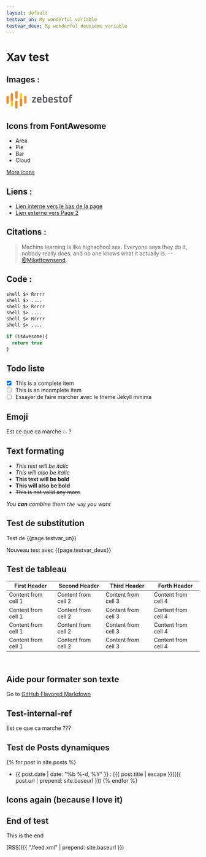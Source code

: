 ```yaml
---
layout: default
testvar_un: My wonderful variable
testvar_deux: My wonderful deuxieme variable
---
```


# <i class='fa fa-bullhorn fa-rotate--20'></i> Xav test

## Images : 

![zbo logo](images/logo.png)

## Icons from FontAwesome <i class='fa fa-flag-o'></i>

  - <i class='fa fa-area-chart'></i> Area
  - <i class='fa fa-pie-chart'></i> Pie
  - <i class='fa fa-bar-chart'></i> Bar
  - <i class='fa fa-cloud'></i> Cloud
  
[More icons <i class='fa fa-external-link'></i>](http://fontawesome.io/icons/) 

## Liens : 

- [Lien interne vers le bas de la page](#test-internal-ref)
- [Lien externe vers Page 2](pages/page2.html)

## Citations :

>Machine learning is like highschool sex. Everyone says they do it, nobody really does, and no one knows what it actually is.
>-- [@Mikettownsend](https://twitter.com/Mikettownsend/status/780453119238955008).

## Code : 

    shell $> Rrrrr
    shell $> ....
    shell $> Rrrrr
    shell $> ....
    shell $> Rrrrr
    shell $> ....

```javascript
if (isAwesome){
  return true
}
```

## Todo liste

- [x] This is a complete item
- [ ] This is an incomplete item
- [ ] Essayer de faire marcher avec le theme Jekyll minima

## Emoji 

Est ce que ca marche :boom: ?

## Text formating 

- *This text will be italic*
- _This will also be italic_
- **This text will be bold**
- __This will also be bold__
- ~~This is not valid any more~~

_You **can** combine them ```the way``` you want_

## Test de substitution 

Test de {{page.testvar_un}}

Nouveau test avec {{page.testvar_deux}}

## Test de tableau

First Header | Second Header | Third Header | Forth Header
------------ | ------------- | ------------ | -------------
Content from cell 1 | Content from cell 2 | Content from cell 3 | Content from cell 4
Content from cell 1 | Content from cell 2 | Content from cell 3 | Content from cell 4
Content from cell 1 | Content from cell 2 | Content from cell 3 | Content from cell 4
Content from cell 1 | Content from cell 2 | Content from cell 3 | Content from cell 4

&nbsp;

## Aide pour formater son texte 

Go to [GitHub Flavored Markdown](https://guides.github.com/features/mastering-markdown/)

## Test-internal-ref

Est ce que ca marche ???

## Test de Posts dynamiques 

{% for post in site.posts %}
  - {{ post.date | date: "%b %-d, %Y" }} : [{{ post.title | escape }}]({{ post.url | prepend: site.baseurl }})
{% endfor %}

## Icons again (because I love it)

<i class='fa fa-commenting fa-4x'></i> <i class='fa fa-send-o fa-4x'></i> <i class='fa fa-envelope fa-4x'></i> <i class='fa fa-thumbs-o-up fa-4x'></i> <i class='fa fa-universal-access fa-4x'></i> 

## End of test

This is the end

[RSS]({{ "/feed.xml" | prepend: site.baseurl }})

